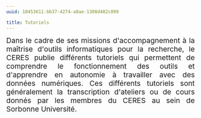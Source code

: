 ```yaml
---
uuid: 10453611-bb37-4274-a8ae-1308d482c899

title: Tutoriels
---
```


<div style="position:relative; font-size:19px; text-align: justify; text-justify: inter-word;">Dans le cadre de ses missions d'accompagnement à la maîtrise d'outils informatiques pour la recherche, le CERES publie différents tutoriels qui permettent de comprendre le fonctionnement des outils et d'apprendre en autonomie à travailler avec des données numériques. Ces différents tutoriels sont généralement la transcription d'ateliers ou de cours donnés par les membres du CERES au sein de Sorbonne Université.</div>
